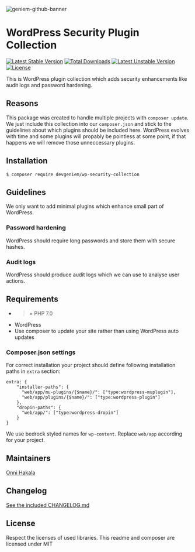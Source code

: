 ![geniem-github-banner](https://cloud.githubusercontent.com/assets/5691777/14319886/9ae46166-fc1b-11e5-9630-d60aa3dc4f9e.png)
# WordPress Security Plugin Collection
[![Latest Stable Version](https://poser.pugx.org/devgeniem/wp-sanitize-accented-uploads/v/stable)](https://packagist.org/packages/devgeniem/wp-security-collection) [![Total Downloads](https://poser.pugx.org/devgeniem/wp-security-collection/downloads)](https://packagist.org/packages/devgeniem/wp-security-collection) [![Latest Unstable Version](https://poser.pugx.org/devgeniem/wp-security-collection/v/unstable)](https://packagist.org/packages/devgeniem/wp-security-collection) [![License](https://poser.pugx.org/devgeniem/wp-security-collection/license)](https://packagist.org/packages/devgeniem/wp-security-collection)

This is WordPress plugin collection which adds security enhancements like audit logs and password hardening.

## Reasons
This package was created to handle multiple projects with `composer update`. We just include this collection into our `composer.json` and stick to the guidelines about which plugins should be included here. WordPress evolves with time and some plugins will propably be pointless at some point, if that happens we will remove those unneccessary plugins.

## Installation
```
$ composer require devgeniem/wp-security-collection
```

## Guidelines
We only want to add minimal plugins which enhance small part of WordPress.

### Password hardening
WordPress should require long passwords and store them with secure hashes.

### Audit logs
WordPress should produce audit logs which we can use to analyse user actions.

## Requirements
* >= PHP 7.0
* WordPress
* Use composer to update your site rather than using WordPress auto updates

### Composer.json settings
For correct installation your project should define following installation paths in `extra` section:
```
extra: {
    "installer-paths": {
      "web/app/mu-plugins/{$name}/": ["type:wordpress-muplugin"],
      "web/app/plugins/{$name}/": ["type:wordpress-plugin"]
    },
    "dropin-paths": {
      "web/app/": ["type:wordpress-dropin"]
    }
}
```

We use bedrock styled names for `wp-content`. Replace `web/app` according for your project.

## Maintainers
[Onni Hakala](https://github.com/onnimonni)

## Changelog
[See the included CHANGELOG.md](CHANGELOG.md)

## License
Respect the licenses of used libraries. This readme and composer are licensed under MIT
